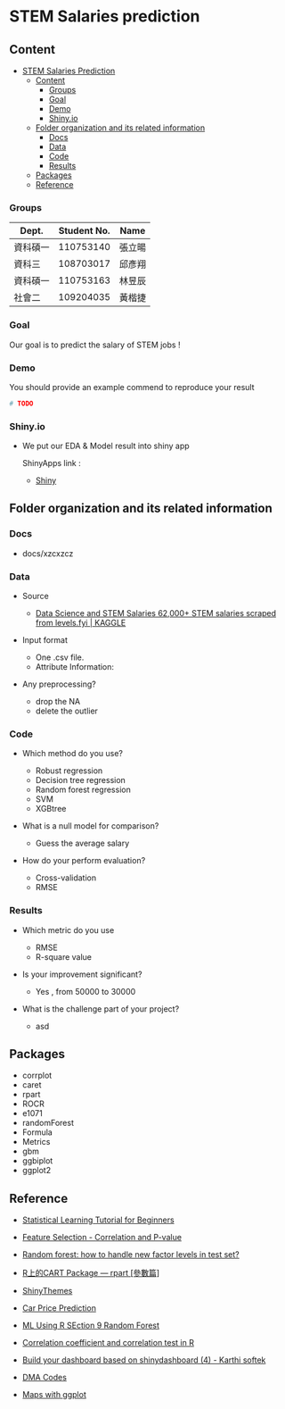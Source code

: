 # STEM Salaries prediction 

## Content
- [STEM Salaries Prediction](#stem-salaries-salary-prediction)
	- [Content](#content)
		- [Groups](#groups)
		- [Goal](#goal)
		- [Demo](#demo)
		- [Shiny.io](#shinyio)
	- [Folder organization and its related information](#folder-organization-and-its-related-information)
		- [Docs](#docs)
		- [Data](#data)
		- [Code](#code)
		- [Results](#results)
	- [Packages](#packages)
	- [Reference](#reference)


### Groups
| Dept. | Student No. | Name |
| --------- | -------- | -------- |
| 資科碩一 | 110753140 | 張立暘
| 資科三 | 108703017 | 邱彥翔
| 資科碩一 | 110753163 | 林昱辰
| 社會二 | 109204035 | 黃楷捷

### Goal
Our goal is to predict the salary of STEM jobs !

### Demo 
You should provide an example commend to reproduce your result

```R
# TODO
```

### Shiny.io

* We put our EDA & Model result into shiny app

  ShinyApps link :
  * [Shiny](https://yhqchiu.shinyapps.io/code/)



## Folder organization and its related information

### Docs
* docs/xzcxzcz

### Data
* Source
	* [Data Science and STEM Salaries 62,000+ STEM salaries scraped from levels.fyi | KAGGLE](https://www.kaggle.com/jackogozaly/data-science-and-stem-salaries)
* Input format
	* One .csv file.
	* Attribute Information:
	

* Any preprocessing?
    * drop the NA
    * delete the outlier

### Code
* Which method do you use?
    * Robust regression
   	* Decision tree regression
	* Random forest regression
	* SVM
	* XGBtree


* What is a null model for comparison?
	* Guess the average salary

* How do your perform evaluation?
	* Cross-validation
	* RMSE


### Results
* Which metric do you use 
	* RMSE
	* R-square value

* Is your improvement significant?
	* Yes , from 50000 to 30000

* What is the challenge part of your project?
    * asd

## Packages
* corrplot
* caret
* rpart
* ROCR
* e1071
* randomForest
* Formula
* Metrics
* gbm
* ggbiplot
* ggplot2

## Reference

* [Statistical Learning Tutorial for Beginners](https://www.kaggle.com/kanncaa1/statistical-learning-tutorial-for-beginners/notebook)

* [Feature Selection - Correlation and P-value](https://www.kaggle.com/bbloggsbott/feature-selection-correlation-and-p-value/data)

* [Random forest: how to handle new factor levels in test set?](https://stats.stackexchange.com/questions/29446/random-forest-how-to-handle-new-factor-levels-in-test-set)

* [R上的CART Package — rpart [參數篇]](https://c3h3notes.wordpress.com/2010/10/25/r%E4%B8%8A%E7%9A%84cart-package-rpart-%E5%8F%83%E6%95%B8%E7%AF%87/)

* [ShinyThemes](https://shiny.rstudio.com/gallery/shiny-theme-selector.html)

* [Car Price Prediction](https://rpubs.com/amir761/car_price_prediction_using_random_forest)

* [ML Using R SEction 9 Random Forest](https://rstudio-pubs-static.s3.amazonaws.com/280316_f38c3e4dc75b48398e6e72a20c1ea0a9.html)

* [Correlation coefficient and correlation test in R](https://statsandr.com/blog/correlation-coefficient-and-correlation-test-in-r/)

* [Build your dashboard based on shinydashboard (4) - Karthi softek](https://blog.karthisoftek.com/a?ID=01400-2bcdb5fd-17fc-45d7-b951-b8473a998800)

* [DMA Codes](https://help-ooyala.brightcove.com/sites/all/libraries/dita/en/video-platform/reference/dma_codes.html)

* [Maps with ggplot](http://joshuamccrain.com/tutorials/ggplot_maps/maps_tutorial.html)
